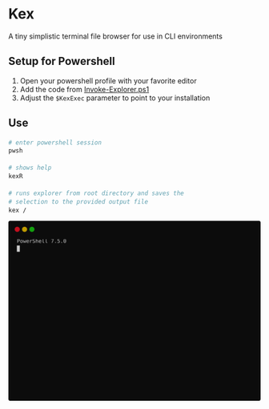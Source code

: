 # Kex

A tiny simplistic terminal file browser for use in CLI environments

## Setup for Powershell

1. Open your powershell profile with your favorite editor
2. Add the code from [Invoke-Explorer.ps1]
3. Adjust the `$KexExec` parameter to point to your installation

[Invoke-Explorer.ps1]: ./KamiExplore/Invoke-Explorer.ps1

## Use

```sh
# enter powershell session
pwsh

# shows help
kexR

# runs explorer from root directory and saves the
# selection to the provided output file
kex /
```

![](./termtosvg_recording.svg)